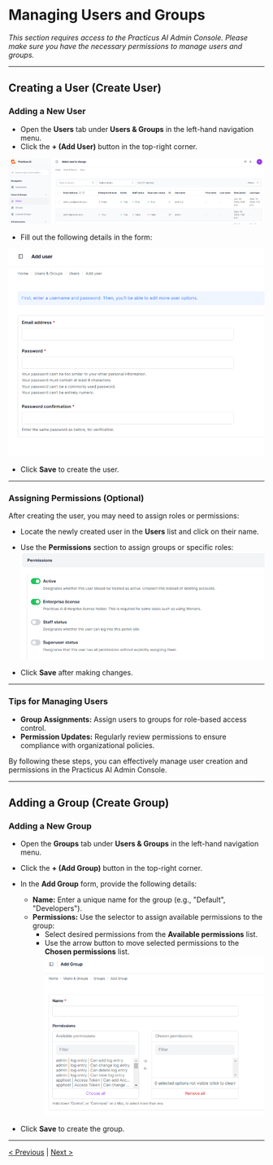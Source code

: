 # Managing Users and Groups

_This section requires access to the Practicus AI Admin Console. Please make sure you have the necessary permissions to manage users and groups._

---

## Creating a User (Create User)

### Adding a New User

- Open the **Users** tab under **Users & Groups** in the left-hand navigation menu.  
- Click the **+ (Add User)** button in the top-right corner.  

![](img/create_user.png)

- Fill out the following details in the form:  

![](img/create_user_2.png)

- Click **Save** to create the user.

---

### Assigning Permissions (Optional)

After creating the user, you may need to assign roles or permissions:

- Locate the newly created user in the **Users** list and click on their name.  
- Use the **Permissions** section to assign groups or specific roles:  
![](img/create_user_3.png)

- Click **Save** after making changes.

---

### Tips for Managing Users

- **Group Assignments:** Assign users to groups for role-based access control.  
- **Permission Updates:** Regularly review permissions to ensure compliance with organizational policies.

By following these steps, you can effectively manage user creation and permissions in the Practicus AI Admin Console.

---

## Adding a Group (Create Group)

### Adding a New Group

- Open the **Groups** tab under **Users & Groups** in the left-hand navigation menu.  

- Click the **+ (Add Group)** button in the top-right corner.  

- In the **Add Group** form, provide the following details:  
   - **Name:** Enter a unique name for the group (e.g., "Default", "Developers").  
   - **Permissions:** Use the selector to assign available permissions to the group:  
     - Select desired permissions from the **Available permissions** list.  
     - Use the arrow button to move selected permissions to the **Chosen permissions** list.  
![](img/create_user_04.png)

- Click **Save** to create the group.

---

[< Previous](start.md) | [Next >](custom-images.md)
